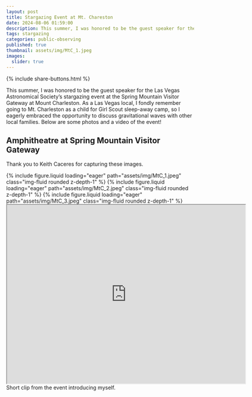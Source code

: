 ```yaml
---
layout: post
title: Stargazing Event at Mt. Chareston
date: 2024-08-06 01:59:00
description: This summer, I was honored to be the guest speaker for the Las Vegas Astronomical Society’s stargazing event at the Spring Mountain Visitor Gateway at Mount Charleston. Check out the event here!
tags: stargazing
categories: public-observing
published: true
thumbnail: assets/img/MtC_1.jpeg
images:
  slider: true
---
```


{% include share-buttons.html %}

This summer, I was honored to be the guest speaker for the Las Vegas Astronomical Society’s stargazing event at the Spring Mountain Visitor Gateway at Mount Charleston. As a Las Vegas local, I fondly remember going to Mt. Charleston as a child for Girl Scout sleep-away camp, so I eagerly embraced the opportunity to discuss gravitational waves with other local families. Below are some photos and a video of the event!

## Amphitheatre at Spring Mountain Visitor Gateway

Thank you to Keith Caceres for capturing these images.

<swiper-container keyboard="true" navigation="true" pagination="true" pagination-clickable="true" pagination-dynamic-bullets="true" rewind="true">
  <swiper-slide>{% include figure.liquid loading="eager" path="assets/img/MtC_1.jpeg" class="img-fluid rounded z-depth-1" %}</swiper-slide>
  <swiper-slide>{% include figure.liquid loading="eager" path="assets/img/MtC_2.jpeg" class="img-fluid rounded z-depth-1" %}</swiper-slide>
  <swiper-slide>{% include figure.liquid loading="eager" path="assets/img/MtC_3.jpeg" class="img-fluid rounded z-depth-1" %}</swiper-slide>
</swiper-container>

<iframe src="https://drive.google.com/file/d/1HS31NJ-hWRvmIixwamRTaHvYowtESxrZ/preview" width="640" height="480" allow="autoplay"></iframe>
<div class="caption">
    Short clip from the event introducing myself.
</div>
